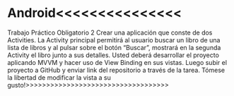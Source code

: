 # Android<<<<<<<<<<<<<<<
Trabajo Práctico Obligatorio 2
 Crear una aplicación que conste de dos Activities. La Activity principal permitirá al usuario buscar un
 libro de una lista de libros y al pulsar sobre el botón “Buscar”, mostrará en la segunda Activity el libro
 junto a sus detalles.
 Usted deberá desarrollar el proyecto aplicando MVVM y hacer uso de View Binding en sus vistas.
 Luego subir el proyecto a GitHub y enviar link del repositorio a través de la tarea.
 Tómese la libertad de modificar la vista a su gusto!>>>>>>>>>>>>>>>>>>>>>>>>>>>>>>>>>>>
